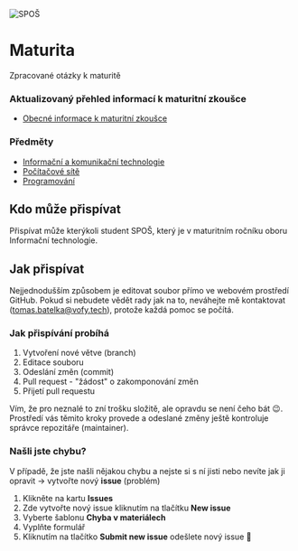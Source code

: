![SPOŠ](https://user-images.githubusercontent.com/44552607/120802928-49688780-c543-11eb-9d6c-f7ee6fc60b7a.png)

# Maturita
Zpracované otázky k maturitě

### Aktualizovaný přehled informací k maturitní zkoušce
* [Obecné informace k maturitní zkoušce](Obecn%C3%A9%20informace%20k%20maturitn%C3%AD%20zkou%C5%A1ce/README.md)

### Předměty
* [Informační a komunikační technologie](Informa%C4%8Dn%C3%AD%20a%20komunika%C4%8Dn%C3%AD%20technologie)
* [Počítačové sítě](Po%C4%8D%C3%ADta%C4%8Dov%C3%A9%20s%C3%ADt%C4%9B)
* [Programování](Programov%C3%A1n%C3%AD)

## Kdo může přispívat
Přispívat může kterýkoli student SPOŠ, který je v maturitním ročníku oboru Informační technologie.

## Jak přispívat
Nejjednodušším způsobem je editovat soubor přímo ve webovém prostředí GitHub. Pokud si nebudete vědět rady jak na to, neváhejte mě kontaktovat (tomas.batelka@vofy.tech), protože každá pomoc se počítá.

### Jak přispívání probíhá
1. Vytvoření nové větve (branch)
1. Editace souboru
1. Odeslání změn (commit)
1. Pull request - "žádost" o zakomponování změn
1. Přijetí pull requestu

Vím, že pro neznalé to zní trošku složitě, ale opravdu se není čeho bát :wink:. Prostředí vás těmito kroky provede a odeslané změny ještě kontroluje správce repozitáře (maintainer).

### Našli jste chybu?
V případě, že jste našli nějakou chybu a nejste si s ní jisti nebo nevíte jak ji opravit -> vytvořte nový **issue** (problém)

1. Klikněte na kartu **Issues**
1. Zde vytvořte nový issue kliknutím na tlačítku **New issue**
1. Vyberte šablonu **Chyba v materiálech**
1. Vyplňte formulář
1. Kliknutím na tlačítko **Submit new issue** odešlete nový issue :tada:
